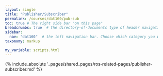 ```yaml
---
layout: single
title: "Publisher/Subscriber"
permalink: /courses/dat160/pub-sub
toc: true # The right side bar "on this page"
breadcrumbs: true  # the directory-of-documents type of header navigation
sidebar:
  nav: "dat160"  # the left navigation bar. Choose which category you want.
taxonomy: markup

my_variable: scripts.html
---
```



{% include_absolute '_pages/shared_pages/ros-related-pages/publisher-subscriber.md' %}